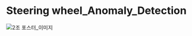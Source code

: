 # Steering wheel_Anomaly_Detection

![2조 포스터_이미지](https://user-images.githubusercontent.com/116819079/201805071-ac6f8022-7925-4a20-8d85-6429eb780421.PNG)
